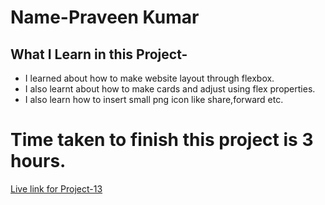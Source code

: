 # Name-Praveen Kumar 

 ## What I Learn in this Project-


- I learned about how to make website layout through flexbox.
- I also learnt about how to make cards and adjust using flex properties.
- I also learn how to insert small png icon like share,forward etc.



# Time taken to finish this project is 3 hours.

[Live link for Project-13]()


